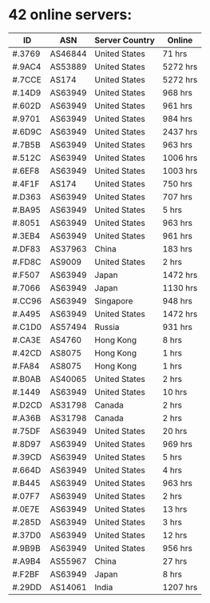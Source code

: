 # 42 online servers:

| ID | ASN | Server Country | Online |
| ------ | ------ | ------ | ------ |
| #.3769 | AS46844 | United States | 71 hrs |
| #.9AC4 | AS53889 | United States | 5272 hrs |
| #.7CCE | AS174 | United States | 5272 hrs |
| #.14D9 | AS63949 | United States | 968 hrs |
| #.602D | AS63949 | United States | 961 hrs |
| #.9701 | AS63949 | United States | 984 hrs |
| #.6D9C | AS63949 | United States | 2437 hrs |
| #.7B5B | AS63949 | United States | 963 hrs |
| #.512C | AS63949 | United States | 1006 hrs |
| #.6EF8 | AS63949 | United States | 1003 hrs |
| #.4F1F | AS174 | United States | 750 hrs |
| #.D363 | AS63949 | United States | 707 hrs |
| #.BA95 | AS63949 | United States | 5 hrs |
| #.8051 | AS63949 | United States | 963 hrs |
| #.3EB4 | AS63949 | United States | 961 hrs |
| #.DF83 | AS37963 | China | 183 hrs |
| #.FD8C | AS9009 | United States | 2 hrs |
| #.F507 | AS63949 | Japan | 1472 hrs |
| #.7066 | AS63949 | Japan | 1130 hrs |
| #.CC96 | AS63949 | Singapore | 948 hrs |
| #.A495 | AS63949 | United States | 1472 hrs |
| #.C1D0 | AS57494 | Russia | 931 hrs |
| #.CA3E | AS4760 | Hong Kong | 8 hrs |
| #.42CD | AS8075 | Hong Kong | 1 hrs |
| #.FA84 | AS8075 | Hong Kong | 1 hrs |
| #.B0AB | AS40065 | United States | 2 hrs |
| #.1449 | AS63949 | United States | 10 hrs |
| #.D2CD | AS31798 | Canada | 2 hrs |
| #.A36B | AS31798 | Canada | 2 hrs |
| #.75DF | AS63949 | United States | 20 hrs |
| #.8D97 | AS63949 | United States | 969 hrs |
| #.39CD | AS63949 | United States | 5 hrs |
| #.664D | AS63949 | United States | 4 hrs |
| #.B445 | AS63949 | United States | 963 hrs |
| #.07F7 | AS63949 | United States | 2 hrs |
| #.0E7E | AS63949 | United States | 13 hrs |
| #.285D | AS63949 | United States | 3 hrs |
| #.37D0 | AS63949 | United States | 12 hrs |
| #.9B9B | AS63949 | United States | 956 hrs |
| #.A9B4 | AS55967 | China | 27 hrs |
| #.F2BF | AS63949 | Japan | 8 hrs |
| #.29DD | AS14061 | India | 1207 hrs |

